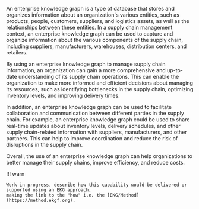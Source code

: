 An enterprise knowledge graph is a type of database that stores and organizes information about an organization's various entities, such as products, people, customers, suppliers, and logistics assets, as well as the relationships between these entities. In a supply chain management context, an enterprise knowledge graph can be used to capture and organize information about the various components of the supply chain, including suppliers, manufacturers, warehouses, distribution centers, and retailers.


By using an enterprise knowledge graph to manage supply chain information, an organization can gain a more comprehensive and up-to-date understanding of its supply chain operations. This can enable the organization to make more informed and efficient decisions about managing its resources, such as identifying bottlenecks in the supply chain, optimizing inventory levels, and improving delivery times.


In addition, an enterprise knowledge graph can be used to facilitate collaboration and communication between different parties in the supply chain. For example, an enterprise knowledge graph could be used to share real-time updates about inventory levels, delivery schedules, and other supply chain-related information with suppliers, manufacturers, and other partners. This can help to improve coordination and reduce the risk of disruptions in the supply chain.


Overall, the use of an enterprise knowledge graph can help organizations to better manage their supply chains, improve efficiency, and reduce costs.

!!! warn

    Work in progress, describe how this capability would be delivered or supported using an EKG approach,
    making the link to the "how" i.e. the [EKG/Method](https://method.ekgf.org).
